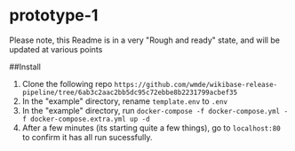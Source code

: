 # prototype-1

Please note, this Readme is in a very "Rough and ready" state, and will be updated at various points

##Install

1. Clone the following repo `https://github.com/wmde/wikibase-release-pipeline/tree/6ab3c2aac2bb5dc95c72ebbe8b2231799acbef35`
2. In the "example" directory, rename `template.env` to `.env`
3. In the "example" directory, run `docker-compose -f docker-compose.yml -f docker-compose.extra.yml up -d`
4. After a few minutes (its starting quite a few things), go to `localhost:80` to confirm it has all run sucessfully. 



